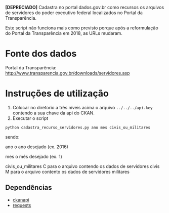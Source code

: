 **[DEPRECIADO]** Cadastra no portal dados.gov.br como recursos os arquivos de servidores
do poder executivo federal localizados no Portal da Transparência.

Este script não funciona mais como previsto porque após a reformulação do Portal
da Transparência em 2018, as URLs mudaram.

# Fonte dos dados

Portal da Transparência: http://www.transparencia.gov.br/downloads/servidores.asp

# Instruções de utilização

1. Colocar no diretorio a três níveis acima o arquivo
   `../../../api.key` contendo a sua chave da api do CKAN.
2. Executar o script

  `python cadastra_recurso_servidores.py ano mes civis_ou_militares`
  
  sendo:
  
  ano
    o ano desejado (ex. 2016)
  
  mes
    o mês desejado (ex. 1)
  
  civis_ou_militares
    C para o arquivo contendo os dados de servidores civis
    M para o arquivo contento os dados de servidores militares

## Dependências

  * [ckanapi](https://github.com/ckan/ckanapi)
  * [requests](http://docs.python-requests.org/en/master/)


